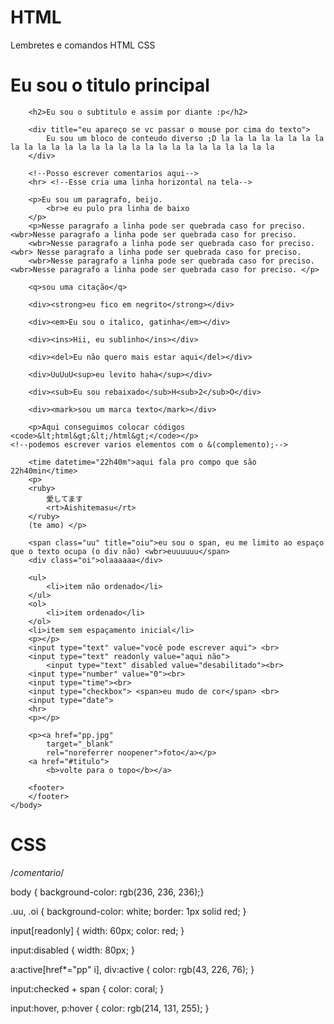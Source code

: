 # HTML
Lembretes e comandos HTML CSS

<!DOCTYPE html>
<html>
    <head>
        <meta charset="utf-8">
        <title>Gabriella Sousa</title>
        <link rel="stylesheet" href="style.css">
    </head>
    <body>
        <h1 title="eu apareço se vc passar o mouse por cima do texto" id="titulo">Eu sou o titulo principal</h1>
       
        <h2>Eu sou o subtitulo e assim por diante :p</h2>

        <div title="eu apareço se vc passar o mouse por cima do texto">
            Eu sou um bloco de conteudo diverso ;D la la la la la la la la la la la la la la la la la la la la la la la la la la la la 
        </div>

        <!--Posso escrever comentarios aqui-->
        <hr> <!--Esse cria uma linha horizontal na tela-->

        <p>Eu sou um paragrafo, beijo. 
            <br>e eu pulo pra linha de baixo
        </p>
        <p>Nesse paragrafo a linha pode ser quebrada caso for preciso. <wbr>Nesse paragrafo a linha pode ser quebrada caso for preciso. 
        <wbr>Nesse paragrafo a linha pode ser quebrada caso for preciso. <wbr> Nesse paragrafo a linha pode ser quebrada caso for preciso. 
        <wbr>Nesse paragrafo a linha pode ser quebrada caso for preciso. <wbr>Nesse paragrafo a linha pode ser quebrada caso for preciso. </p>
        
        <q>sou uma citação</q> 

        <div><strong>eu fico em negrito</strong></div>

        <div><em>Eu sou o italico, gatinha</em></div>

        <div><ins>Hii, eu sublinho</ins></div>

        <div><del>Eu não quero mais estar aqui</del></div>

        <div>UuUuU<sup>eu levito haha</sup></div>

        <div><sub>Eu sou rebaixado</sub>H<sub>2</sub>O</div>

        <div><mark>sou um marca texto</mark></div>

        <p>Aqui conseguimos colocar códigos <code>&lt;html&gt;&lt;/html&gt;</code></p>
    <!--podemos escrever varios elementos com o &(complemento);-->        
        
        <time datetime="22h40m">aqui fala pro compo que são 22h40min</time>
        <p>
        <ruby>
            愛してます
            <rt>Aishitemasu</rt>
        </ruby> 
        (te amo) </p>

        <span class="uu" title="oiu">eu sou o span, eu me limito ao espaço que o texto ocupa (o div não) <wbr>euuuuuu</span>
        <div class="oi">olaaaaaa</div>

        <ul>
            <li>item não ordenado</li>
        </ul>
        <ol>
            <li>item ordenado</li>
        </ol>
        <li>item sem espaçamento inicial</li>
        <p></p>
        <input type="text" value="você pode escrever aqui"> <br>
        <input type="text" readonly value="aqui não">
            <input type="text" disabled value="desabilitado"><br>
        <input type="number" value="0"><br>
        <input type="time"><br>
        <input type="checkbox"> <span>eu mudo de cor</span> <br>
        <input type="date">
        <hr>
        <p></p>
        
        <p><a href="pp.jpg" 
            target="_blank"
            rel="noreferrer noopener">foto</a></p>
        <a href="#titulo">
            <b>volte para o topo</b></a>

        <footer>  
        </footer>
    </body>
</html>


# CSS

/*comentario*/

body { background-color: rgb(236, 236, 236);}

 .uu, .oi {
     background-color: white;
     border: 1px solid red;
 }

 input[readonly] {
     width: 60px;
     color: red;
 }

 input:disabled {
     width: 80px;
 }

 a:active[href*="pp" i], div:active {
     color: rgb(43, 226, 76);
 }

 input:checked + span {
     color: coral;
 }

 input:hover, p:hover {
     color: rgb(214, 131, 255);
 }


